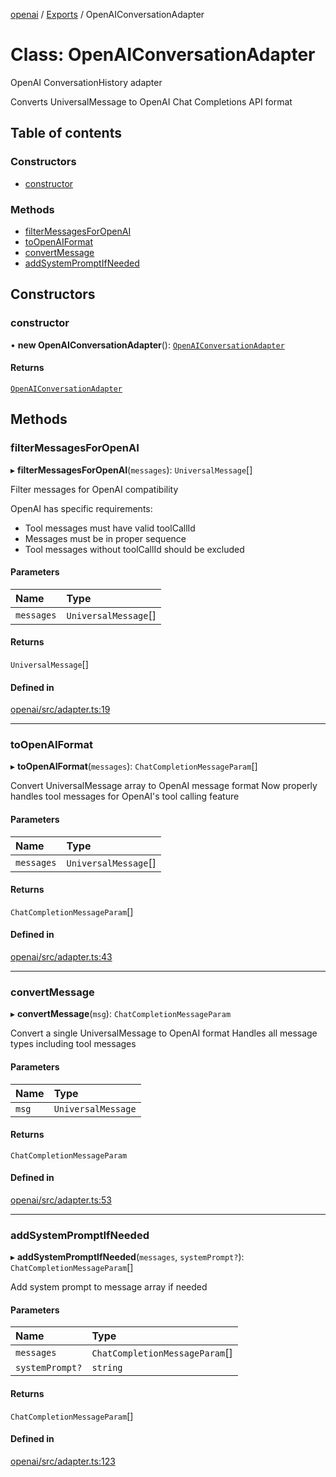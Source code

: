 <!-- 
 ⚠️  AUTO-GENERATED FILE - DO NOT EDIT MANUALLY
 This file is automatically generated by scripts/docs-generator.js
 To make changes, edit the source TypeScript files or update the generator script
-->

[openai](../../) / [Exports](../modules) / OpenAIConversationAdapter

# Class: OpenAIConversationAdapter

OpenAI ConversationHistory adapter

Converts UniversalMessage to OpenAI Chat Completions API format

## Table of contents

### Constructors

- [constructor](OpenAIConversationAdapter#constructor)

### Methods

- [filterMessagesForOpenAI](OpenAIConversationAdapter#filtermessagesforopenai)
- [toOpenAIFormat](OpenAIConversationAdapter#toopenaiformat)
- [convertMessage](OpenAIConversationAdapter#convertmessage)
- [addSystemPromptIfNeeded](OpenAIConversationAdapter#addsystempromptifneeded)

## Constructors

### constructor

• **new OpenAIConversationAdapter**(): [`OpenAIConversationAdapter`](OpenAIConversationAdapter)

#### Returns

[`OpenAIConversationAdapter`](OpenAIConversationAdapter)

## Methods

### filterMessagesForOpenAI

▸ **filterMessagesForOpenAI**(`messages`): `UniversalMessage`[]

Filter messages for OpenAI compatibility

OpenAI has specific requirements:
- Tool messages must have valid toolCallId
- Messages must be in proper sequence
- Tool messages without toolCallId should be excluded

#### Parameters

| Name | Type |
| :------ | :------ |
| `messages` | `UniversalMessage`[] |

#### Returns

`UniversalMessage`[]

#### Defined in

[openai/src/adapter.ts:19](https://github.com/woojubb/robota/blob/d84cd2e1e6915e9f7e9aff8f9b06df02e55c139b/packages/openai/src/adapter.ts#L19)

___

### toOpenAIFormat

▸ **toOpenAIFormat**(`messages`): `ChatCompletionMessageParam`[]

Convert UniversalMessage array to OpenAI message format
Now properly handles tool messages for OpenAI's tool calling feature

#### Parameters

| Name | Type |
| :------ | :------ |
| `messages` | `UniversalMessage`[] |

#### Returns

`ChatCompletionMessageParam`[]

#### Defined in

[openai/src/adapter.ts:43](https://github.com/woojubb/robota/blob/d84cd2e1e6915e9f7e9aff8f9b06df02e55c139b/packages/openai/src/adapter.ts#L43)

___

### convertMessage

▸ **convertMessage**(`msg`): `ChatCompletionMessageParam`

Convert a single UniversalMessage to OpenAI format
Handles all message types including tool messages

#### Parameters

| Name | Type |
| :------ | :------ |
| `msg` | `UniversalMessage` |

#### Returns

`ChatCompletionMessageParam`

#### Defined in

[openai/src/adapter.ts:53](https://github.com/woojubb/robota/blob/d84cd2e1e6915e9f7e9aff8f9b06df02e55c139b/packages/openai/src/adapter.ts#L53)

___

### addSystemPromptIfNeeded

▸ **addSystemPromptIfNeeded**(`messages`, `systemPrompt?`): `ChatCompletionMessageParam`[]

Add system prompt to message array if needed

#### Parameters

| Name | Type |
| :------ | :------ |
| `messages` | `ChatCompletionMessageParam`[] |
| `systemPrompt?` | `string` |

#### Returns

`ChatCompletionMessageParam`[]

#### Defined in

[openai/src/adapter.ts:123](https://github.com/woojubb/robota/blob/d84cd2e1e6915e9f7e9aff8f9b06df02e55c139b/packages/openai/src/adapter.ts#L123)

